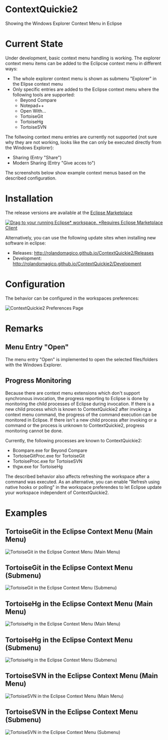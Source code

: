 # ContextQuickie2
Showing the Windows Explorer Context Menu in Eclipse

# Current State
Under development, basic context menu handling is working.
The explorer context menu items can be added to the Eclipcse context menu in different ways:
- The whole explorer context menu is shown as submenu "Explorer" in the Elipse context menu
- Only specific entries are added to the Eclipse context menu where the following tools are supported:
  - Beyond Compare
  - Notepad++
  - Open With...
  - TortoiseGit
  - TortoiseHg
  - TortoiseSVN
  
The follwoing context menu entries are currently not supported (not sure why they are not working, looks like the can only be executed directly from the Windows Explorer):
- Sharing (Entry "Share")
- Modern Sharing (Entry "Give acces to")

The screenshots below show example context menus based on the described configuration.

# Installation
The release versions are available at the [Eclipse Marketplace](https://marketplace.eclipse.org/content/contextquickie2)

[![Drag to your running Eclipse* workspace. *Requires Eclipse Marketplace Client](https://marketplace.eclipse.org/sites/all/themes/solstice/public/images/marketplace/btn-install.svg)](http://marketplace.eclipse.org/marketplace-client-intro?mpc_install=5305264 "Drag to your running Eclipse* workspace. *Requires Eclipse Marketplace Client")

Alternatively, you can use the following update sites when installing new software in eclipse:
* Releases: http://rolandomagico.github.io/ContextQuickie2/Releases
* Development: http://rolandomagico.github.io/ContextQuickie2/Development

# Configuration

The behavior can be configured in the workspaces preferences:

![ContextQuickie2 Preferences Page](https://github.com/RolandoMagico/ContextQuickie2/raw/main/Images/EclipseExample_Preferences.png)

# Remarks
## Menu Entry "Open"
The menu entry "Open" is implemented to open the selected files/folders with the Windows Explorer.

## Progress Monitoring
Because there are context menu extensions which don't support synchronous invocation, the progress reporting to Eclipse is done by monitoring the child processes of Eclipse during invocation.
If there is a new child process which is known to ContextQuickie2 after invoking a context menu command, the progress of the command execution can be monitored in Eclipse.
If there isn't a new child process after invoking or a command or the process is unknown to ContextQuickie2, progress monitoring cannot be done.

Currently, the following processes are known to ContextQuickie2:
- Bcompare.exe for Beyond Compare
- TortoiseGitProc.exe for TortoiseGit
- TortoiseProc.exe for TortoiseSVN
- thgw.exe for TortoiseHg

The described behavior also affects refreshing the workspace after a command was executed. As an alternative, you can enable "Refresh using native hooks or polling" in the workspace preferendes to let Eclipse update your workspace independent of ContextQuickie2.

# Examples

## TortoiseGit in the Eclipse Context Menu (Main Menu)

![TortoiseGit in the Eclipse Context Menu (Main Menu)](https://github.com/RolandoMagico/ContextQuickie2/raw/main/Images/EclipseExample_TortoiseGit_MainMenu.png)

## TortoiseGit in the Eclipse Context Menu (Submenu)

![TortoiseGit in the Eclipse Context Menu (Submenu)](https://github.com/RolandoMagico/ContextQuickie2/raw/main/Images/EclipseExample_TortoiseGit.png)

## TortoiseHg in the Eclipse Context Menu (Main Menu)

![TortoiseHg in the Eclipse Context Menu (Main Menu)](https://github.com/RolandoMagico/ContextQuickie2/raw/main/Images/EclipseExample_TortoiseHg_MainMenu.png)

## TortoiseHg in the Eclipse Context Menu (Submenu)

![TortoiseHg in the Eclipse Context Menu (Submenu)](https://github.com/RolandoMagico/ContextQuickie2/raw/main/Images/EclipseExample_TortoiseHg.png)

## TortoiseSVN in the Eclipse Context Menu (Main Menu)

![TortoiseSVN in the Eclipse Context Menu (Main Menu)](https://github.com/RolandoMagico/ContextQuickie2/raw/main/Images/EclipseExample_TortoiseSVN_MainMenu.png)

## TortoiseSVN in the Eclipse Context Menu (Submenu)

![TortoiseSVN in the Eclipse Context Menu (Submenu)](https://github.com/RolandoMagico/ContextQuickie2/raw/main/Images/EclipseExample_TortoiseSVN.png)
